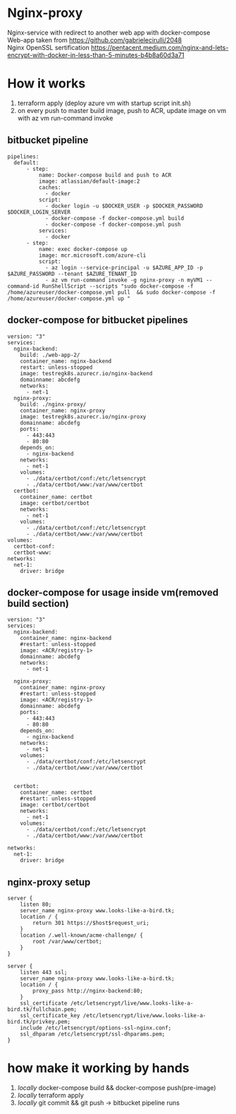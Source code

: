 # Nginx-proxy
Nginx-service with redirect to another web app with docker-compose  
Web-app taken from https://github.com/gabrielecirulli/2048    
Nginx OpenSSL sertification https://pentacent.medium.com/nginx-and-lets-encrypt-with-docker-in-less-than-5-minutes-b4b8a60d3a71

# How it works
1) terraform apply (deploy azure vm with startup script init.sh)    
2) on every push to master build image, push to ACR, update image on vm with az vm run-command invoke

## bitbucket pipeline
```
pipelines:
  default:
      - step:
          name: Docker-compose build and push to ACR
          image: atlassian/default-image:2
          caches:
            - docker
          script:
            - docker login -u $DOCKER_USER -p $DOCKER_PASSWORD $DOCKER_LOGIN_SERVER
            - docker-compose -f docker-compose.yml build
            - docker-compose -f docker-compose.yml push
          services:
            - docker
      - step:
          name: exec docker-compose up
          image: mcr.microsoft.com/azure-cli
          script:
            - az login --service-principal -u $AZURE_APP_ID -p $AZURE_PASSWORD --tenant $AZURE_TENANT_ID
            - az vm run-command invoke -g nginx-proxy -n myVM1 --command-id RunShellScript --scripts "sudo docker-compose -f /home/azureuser/docker-compose.yml pull  && sudo docker-compose -f /home/azureuser/docker-compose.yml up "
```
## docker-compose for bitbucket pipelines
```
version: "3"
services:
  nginx-backend:
    build: ./web-app-2/
    container_name: nginx-backend
    restart: unless-stopped
    image: testregk8s.azurecr.io/nginx-backend
    domainname: abcdefg
    networks:
      - net-1
  nginx-proxy:
    build: ./nginx-proxy/
    container_name: nginx-proxy
    image: testregk8s.azurecr.io/nginx-proxy
    domainname: abcdefg
    ports:
      - 443:443
      - 80:80
    depends_on:
      - nginx-backend
    networks:
      - net-1
    volumes:
      - ./data/certbot/conf:/etc/letsencrypt
      - ./data/certbot/www:/var/www/certbot
  certbot:
    container_name: certbot
    image: certbot/certbot
    networks:
      - net-1
    volumes:
      - ./data/certbot/conf:/etc/letsencrypt
      - ./data/certbot/www:/var/www/certbot
volumes:
  certbot-conf:
  certbot-www:
networks:
  net-1:
    driver: bridge
```
## docker-compose for usage inside vm(removed build section)
```
version: "3"
services:
  nginx-backend:
    container_name: nginx-backend
    #restart: unless-stopped
    image: <ACR/registry-1>
    domainname: abcdefg
    networks:
      - net-1

  nginx-proxy:
    container_name: nginx-proxy
    #restart: unless-stopped
    image: <ACR/registry-1>
    domainname: abcdefg
    ports:
      - 443:443
      - 80:80
    depends_on:
      - nginx-backend
    networks:
      - net-1
    volumes:
      - ./data/certbot/conf:/etc/letsencrypt
      - ./data/certbot/www:/var/www/certbot


  certbot:
    container_name: certbot
    #restart: unless-stopped
    image: certbot/certbot
    networks:
      - net-1
    volumes:
      - ./data/certbot/conf:/etc/letsencrypt
      - ./data/certbot/www:/var/www/certbot

networks:
  net-1:
    driver: bridge
```

## nginx-proxy setup
```
server {
    listen 80;
    server_name nginx-proxy www.looks-like-a-bird.tk;
    location / {
        return 301 https://$host$request_uri;
    }
    location /.well-known/acme-challenge/ {
        root /var/www/certbot;
    }
}

server {
    listen 443 ssl;
    server_name nginx-proxy www.looks-like-a-bird.tk;
    location / {
        proxy_pass http://nginx-backend:80;
    }
    ssl_certificate /etc/letsencrypt/live/www.looks-like-a-bird.tk/fullchain.pem;
    ssl_certificate_key /etc/letsencrypt/live/www.looks-like-a-bird.tk/privkey.pem;
    include /etc/letsencrypt/options-ssl-nginx.conf;
    ssl_dhparam /etc/letsencrypt/ssl-dhparams.pem;
}
```

# how make it working by hands
1) *locally* docker-compose build && docker-compose push(pre-image)   
2) *locally* terraform apply    
3) *locally* git commit && git push -> bitbucket pipeline runs
